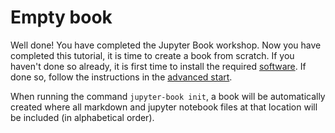 # Empty book

Well done! 
You have completed the Jupyter Book workshop.
Now you have completed this tutorial, it is time to create a book from scratch. 
If you haven't done so already, it is first time to install the required [software](#software).
If done so, follow the instructions in the [advanced start](#advanced-start). 

When running the command `jupyter-book init`, a book will be automatically created where all markdown and jupyter notebook files at that location will be included (in alphabetical order).
